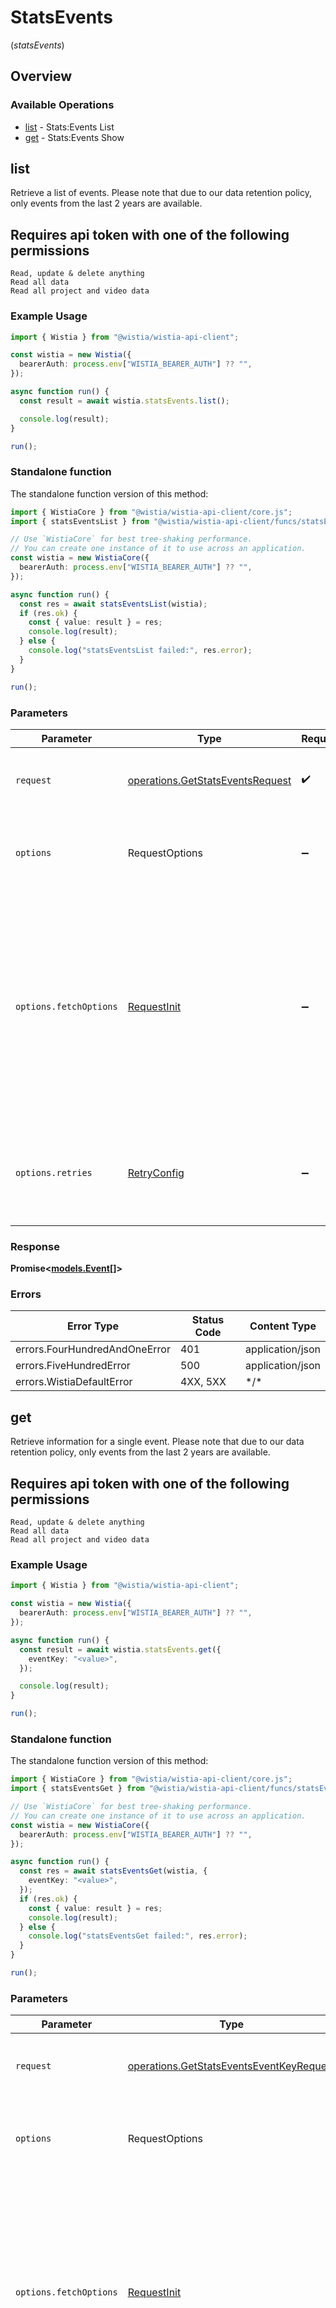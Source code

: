 # StatsEvents
(*statsEvents*)

## Overview

### Available Operations

* [list](#list) - Stats:Events List
* [get](#get) - Stats:Events Show

## list

Retrieve a list of events. Please note that due to our data retention policy,
only events from the last 2 years are available.

## Requires api token with one of the following permissions
```
Read, update & delete anything
Read all data
Read all project and video data
```


### Example Usage

<!-- UsageSnippet language="typescript" operationID="get_/stats/events" method="get" path="/stats/events" -->
```typescript
import { Wistia } from "@wistia/wistia-api-client";

const wistia = new Wistia({
  bearerAuth: process.env["WISTIA_BEARER_AUTH"] ?? "",
});

async function run() {
  const result = await wistia.statsEvents.list();

  console.log(result);
}

run();
```

### Standalone function

The standalone function version of this method:

```typescript
import { WistiaCore } from "@wistia/wistia-api-client/core.js";
import { statsEventsList } from "@wistia/wistia-api-client/funcs/statsEventsList.js";

// Use `WistiaCore` for best tree-shaking performance.
// You can create one instance of it to use across an application.
const wistia = new WistiaCore({
  bearerAuth: process.env["WISTIA_BEARER_AUTH"] ?? "",
});

async function run() {
  const res = await statsEventsList(wistia);
  if (res.ok) {
    const { value: result } = res;
    console.log(result);
  } else {
    console.log("statsEventsList failed:", res.error);
  }
}

run();
```

### Parameters

| Parameter                                                                                                                                                                      | Type                                                                                                                                                                           | Required                                                                                                                                                                       | Description                                                                                                                                                                    |
| ------------------------------------------------------------------------------------------------------------------------------------------------------------------------------ | ------------------------------------------------------------------------------------------------------------------------------------------------------------------------------ | ------------------------------------------------------------------------------------------------------------------------------------------------------------------------------ | ------------------------------------------------------------------------------------------------------------------------------------------------------------------------------ |
| `request`                                                                                                                                                                      | [operations.GetStatsEventsRequest](../../models/operations/getstatseventsrequest.md)                                                                                           | :heavy_check_mark:                                                                                                                                                             | The request object to use for the request.                                                                                                                                     |
| `options`                                                                                                                                                                      | RequestOptions                                                                                                                                                                 | :heavy_minus_sign:                                                                                                                                                             | Used to set various options for making HTTP requests.                                                                                                                          |
| `options.fetchOptions`                                                                                                                                                         | [RequestInit](https://developer.mozilla.org/en-US/docs/Web/API/Request/Request#options)                                                                                        | :heavy_minus_sign:                                                                                                                                                             | Options that are passed to the underlying HTTP request. This can be used to inject extra headers for examples. All `Request` options, except `method` and `body`, are allowed. |
| `options.retries`                                                                                                                                                              | [RetryConfig](../../lib/utils/retryconfig.md)                                                                                                                                  | :heavy_minus_sign:                                                                                                                                                             | Enables retrying HTTP requests under certain failure conditions.                                                                                                               |

### Response

**Promise\<[models.Event[]](../../models/.md)\>**

### Errors

| Error Type                    | Status Code                   | Content Type                  |
| ----------------------------- | ----------------------------- | ----------------------------- |
| errors.FourHundredAndOneError | 401                           | application/json              |
| errors.FiveHundredError       | 500                           | application/json              |
| errors.WistiaDefaultError     | 4XX, 5XX                      | \*/\*                         |

## get

Retrieve information for a single event. Please note that due to our data retention policy,
only events from the last 2 years are available.

## Requires api token with one of the following permissions
```
Read, update & delete anything
Read all data
Read all project and video data
```


### Example Usage

<!-- UsageSnippet language="typescript" operationID="get_/stats/events/{event-key}" method="get" path="/stats/events/{event-key}" -->
```typescript
import { Wistia } from "@wistia/wistia-api-client";

const wistia = new Wistia({
  bearerAuth: process.env["WISTIA_BEARER_AUTH"] ?? "",
});

async function run() {
  const result = await wistia.statsEvents.get({
    eventKey: "<value>",
  });

  console.log(result);
}

run();
```

### Standalone function

The standalone function version of this method:

```typescript
import { WistiaCore } from "@wistia/wistia-api-client/core.js";
import { statsEventsGet } from "@wistia/wistia-api-client/funcs/statsEventsGet.js";

// Use `WistiaCore` for best tree-shaking performance.
// You can create one instance of it to use across an application.
const wistia = new WistiaCore({
  bearerAuth: process.env["WISTIA_BEARER_AUTH"] ?? "",
});

async function run() {
  const res = await statsEventsGet(wistia, {
    eventKey: "<value>",
  });
  if (res.ok) {
    const { value: result } = res;
    console.log(result);
  } else {
    console.log("statsEventsGet failed:", res.error);
  }
}

run();
```

### Parameters

| Parameter                                                                                                                                                                      | Type                                                                                                                                                                           | Required                                                                                                                                                                       | Description                                                                                                                                                                    |
| ------------------------------------------------------------------------------------------------------------------------------------------------------------------------------ | ------------------------------------------------------------------------------------------------------------------------------------------------------------------------------ | ------------------------------------------------------------------------------------------------------------------------------------------------------------------------------ | ------------------------------------------------------------------------------------------------------------------------------------------------------------------------------ |
| `request`                                                                                                                                                                      | [operations.GetStatsEventsEventKeyRequest](../../models/operations/getstatseventseventkeyrequest.md)                                                                           | :heavy_check_mark:                                                                                                                                                             | The request object to use for the request.                                                                                                                                     |
| `options`                                                                                                                                                                      | RequestOptions                                                                                                                                                                 | :heavy_minus_sign:                                                                                                                                                             | Used to set various options for making HTTP requests.                                                                                                                          |
| `options.fetchOptions`                                                                                                                                                         | [RequestInit](https://developer.mozilla.org/en-US/docs/Web/API/Request/Request#options)                                                                                        | :heavy_minus_sign:                                                                                                                                                             | Options that are passed to the underlying HTTP request. This can be used to inject extra headers for examples. All `Request` options, except `method` and `body`, are allowed. |
| `options.retries`                                                                                                                                                              | [RetryConfig](../../lib/utils/retryconfig.md)                                                                                                                                  | :heavy_minus_sign:                                                                                                                                                             | Enables retrying HTTP requests under certain failure conditions.                                                                                                               |

### Response

**Promise\<[models.Event](../../models/event.md)\>**

### Errors

| Error Type                    | Status Code                   | Content Type                  |
| ----------------------------- | ----------------------------- | ----------------------------- |
| errors.FourHundredAndOneError | 401                           | application/json              |
| errors.FiveHundredError       | 500                           | application/json              |
| errors.WistiaDefaultError     | 4XX, 5XX                      | \*/\*                         |